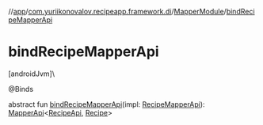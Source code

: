 //[app](../../../index.md)/[com.yuriikonovalov.recipeapp.framework.di](../index.md)/[MapperModule](index.md)/[bindRecipeMapperApi](bind-recipe-mapper-api.md)

# bindRecipeMapperApi

[androidJvm]\

@Binds

abstract fun [bindRecipeMapperApi](bind-recipe-mapper-api.md)(impl: [RecipeMapperApi](../../com.yuriikonovalov.recipeapp.framework.data.remote.mapper/-recipe-mapper-api/index.md)): [MapperApi](../../com.yuriikonovalov.recipeapp.framework.data.remote.mapper/-mapper-api/index.md)&lt;[RecipeApi](../../com.yuriikonovalov.recipeapp.framework.data.remote.model/-recipe-api/index.md), [Recipe](../../com.yuriikonovalov.recipeapp.application.entities/-recipe/index.md)&gt;

